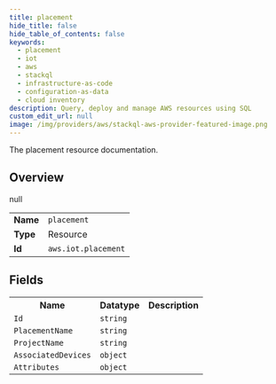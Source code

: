```yaml
---
title: placement
hide_title: false
hide_table_of_contents: false
keywords:
  - placement
  - iot
  - aws
  - stackql
  - infrastructure-as-code
  - configuration-as-data
  - cloud inventory
description: Query, deploy and manage AWS resources using SQL
custom_edit_url: null
image: /img/providers/aws/stackql-aws-provider-featured-image.png
---
```

The placement resource documentation.

## Overview
<table><tbody>
<tr><td><b>Name</b></td><td><code>placement</code></td></tr>
<tr><td><b>Type</b></td><td>Resource</td></tr>
null
<tr><td><b>Id</b></td><td><code>aws.iot.placement</code></td></tr>
</tbody></table>

## Fields
<table><tbody>
<tr><th>Name</th><th>Datatype</th><th>Description</th></tr>
<tr><td><code>Id</code></td><td><code>string</code></td><td></td></tr><tr><td><code>PlacementName</code></td><td><code>string</code></td><td></td></tr><tr><td><code>ProjectName</code></td><td><code>string</code></td><td></td></tr><tr><td><code>AssociatedDevices</code></td><td><code>object</code></td><td></td></tr><tr><td><code>Attributes</code></td><td><code>object</code></td><td></td></tr>
</tbody></table>